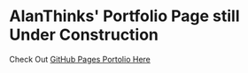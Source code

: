 # AlanThinks' Portfolio Page still Under Construction

Check Out [GitHub Pages Portolio Here](https://alanthinks.github.io)
